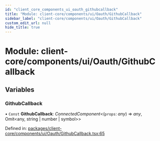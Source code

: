 ```yaml
---
id: "client_core_components_ui_oauth_githubcallback"
title: "Module: client-core/components/ui/Oauth/GithubCallback"
sidebar_label: "client-core/components/ui/Oauth/GithubCallback"
custom_edit_url: null
hide_title: true
---
```


# Module: client-core/components/ui/Oauth/GithubCallback

## Variables

### GithubCallback

• `Const` **GithubCallback**: *ConnectedComponent*<(`props`: *any*) => *any*, Omit<any, string \| number \| symbol\>\>

Defined in: [packages/client-core/components/ui/Oauth/GithubCallback.tsx:65](https://github.com/xr3ngine/xr3ngine/blob/5a0f83ed8/packages/client-core/components/ui/Oauth/GithubCallback.tsx#L65)
